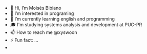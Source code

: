 - 👋 Hi, I’m Moisés Bibiano
- 👀 I’m interested in programing
- 🌱 I’m currently learning english and programming
- 🎓 I'm studying systems analysis and development at PUC-PR
- 📫 How to reach me @xyswoon
- ⚡ Fun fact: ...
- 
<!---
MoisesBibiano01/MoisesBibiano01 is a ✨ special ✨ repository because its `README.md` (this file) appears on your GitHub profile.
You can click the Preview link to take a look at your changes.
--->
